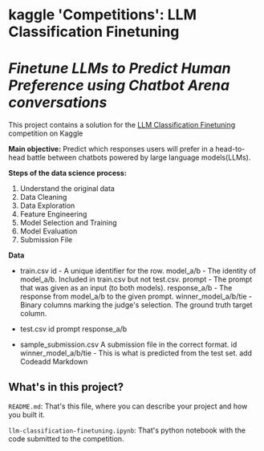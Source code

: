 # kaggle 'Competitions': LLM Classification Finetuning
# _Finetune LLMs to Predict Human Preference using Chatbot Arena conversations_

This project contains a solution for the [LLM Classification Finetuning](https://www.kaggle.com/competitions/llm-classification-finetuning) competition on Kaggle

**Main objective:** Predict which responses users will prefer in a head-to-head battle between chatbots powered by large language models(LLMs).

**Steps of the data science process:**
1. Understand the original data
2. Data Cleaning
3. Data Exploration
4. Feature Engineering
5. Model Selection and Training
6. Model Evaluation
7. Submission File

**Data**

- train.csv
id - A unique identifier for the row.
model_a/b - The identity of model_a/b. Included in train.csv but not test.csv.
prompt - The prompt that was given as an input (to both models).
response_a/b - The response from model_a/b to the given prompt.
winner_model_a/b/tie - Binary columns marking the judge's selection. The ground truth target column.

- test.csv
id
prompt
response_a/b

- sample_submission.csv A submission file in the correct format.
id
winner_model_a/b/tie - This is what is predicted from the test set.
add Codeadd Markdown


## What's in this project?

`README.md`: That's this file, where you can describe your project and how you built it.

<p/>
  
`llm-classification-finetuning.ipynb`: That's python notebook with the code submitted to the competition.

<p/>


